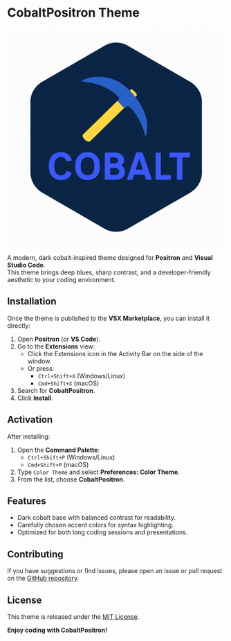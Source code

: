 # CobaltPositron Theme

![Cobalt Theme Logo](cobalt_image.png)

A modern, dark cobalt-inspired theme designed for **Positron** and **Visual Studio Code**.  
This theme brings deep blues, sharp contrast, and a developer-friendly aesthetic to your coding environment.

## Installation

Once the theme is published to the **VSX Marketplace**, you can install it directly:

1. Open **Positron** (or **VS Code**).
2. Go to the **Extensions** view:
   - Click the Extensions icon in the Activity Bar on the side of the window.
   - Or press:
     - `Ctrl+Shift+X` (Windows/Linux)  
     - `Cmd+Shift+X` (macOS)
3. Search for **CobaltPositron**.
4. Click **Install**.

## Activation

After installing:

1. Open the **Command Palette**:
   - `Ctrl+Shift+P` (Windows/Linux)  
   - `Cmd+Shift+P` (macOS)
2. Type `Color Theme` and select **Preferences: Color Theme**.
3. From the list, choose **CobaltPositron**.


## Features

- Dark cobalt base with balanced contrast for readability.  
- Carefully chosen accent colors for syntax highlighting.  
- Optimized for both long coding sessions and presentations.  


## Contributing

If you have suggestions or find issues, please open an issue or pull request on the [GitHub repository](https://github.com/carsonslater/cobaltpositron).



## License

This theme is released under the [MIT License](LICENSE).  


**Enjoy coding with CobaltPositron!**

